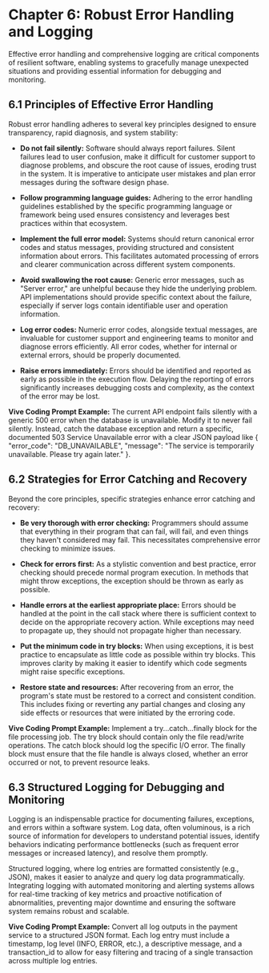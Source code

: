 # Chapter 6: Robust Error Handling and Logging

Effective error handling and comprehensive logging are critical components of resilient software, enabling systems to gracefully manage unexpected situations and providing essential information for debugging and monitoring.

## 6.1 Principles of Effective Error Handling

Robust error handling adheres to several key principles designed to ensure transparency, rapid diagnosis, and system stability:

- **Do not fail silently:** Software should always report failures. Silent failures lead to user confusion, make it difficult for customer support to diagnose problems, and obscure the root cause of issues, eroding trust in the system. It is imperative to anticipate user mistakes and plan error messages during the software design phase.

- **Follow programming language guides:** Adhering to the error handling guidelines established by the specific programming language or framework being used ensures consistency and leverages best practices within that ecosystem.

- **Implement the full error model:** Systems should return canonical error codes and status messages, providing structured and consistent information about errors. This facilitates automated processing of errors and clearer communication across different system components.

- **Avoid swallowing the root cause:** Generic error messages, such as "Server error," are unhelpful because they hide the underlying problem. API implementations should provide specific context about the failure, especially if server logs contain identifiable user and operation information.

- **Log error codes:** Numeric error codes, alongside textual messages, are invaluable for customer support and engineering teams to monitor and diagnose errors efficiently. All error codes, whether for internal or external errors, should be properly documented.

- **Raise errors immediately:** Errors should be identified and reported as early as possible in the execution flow. Delaying the reporting of errors significantly increases debugging costs and complexity, as the context of the error may be lost.

**Vive Coding Prompt Example:**
The current API endpoint fails silently with a generic 500 error when the database is unavailable. Modify it to never fail silently. Instead, catch the database exception and return a specific, documented 503 Service Unavailable error with a clear JSON payload like { "error_code": "DB_UNAVAILABLE", "message": "The service is temporarily unavailable. Please try again later." }.

## 6.2 Strategies for Error Catching and Recovery

Beyond the core principles, specific strategies enhance error catching and recovery:

- **Be very thorough with error checking:** Programmers should assume that everything in their program that can fail, will fail, and even things they haven't considered may fail. This necessitates comprehensive error checking to minimize issues.

- **Check for errors first:** As a stylistic convention and best practice, error checking should precede normal program execution. In methods that might throw exceptions, the exception should be thrown as early as possible.

- **Handle errors at the earliest appropriate place:** Errors should be handled at the point in the call stack where there is sufficient context to decide on the appropriate recovery action. While exceptions may need to propagate up, they should not propagate higher than necessary.

- **Put the minimum code in try blocks:** When using exceptions, it is best practice to encapsulate as little code as possible within try blocks. This improves clarity by making it easier to identify which code segments might raise specific exceptions.

- **Restore state and resources:** After recovering from an error, the program's state must be restored to a correct and consistent condition. This includes fixing or reverting any partial changes and closing any side effects or resources that were initiated by the erroring code.

**Vive Coding Prompt Example:**
Implement a try...catch...finally block for the file processing job. The try block should contain only the file read/write operations. The catch block should log the specific I/O error. The finally block must ensure that the file handle is always closed, whether an error occurred or not, to prevent resource leaks.

## 6.3 Structured Logging for Debugging and Monitoring

Logging is an indispensable practice for documenting failures, exceptions, and errors within a software system. Log data, often voluminous, is a rich source of information for developers to understand potential issues, identify behaviors indicating performance bottlenecks (such as frequent error messages or increased latency), and resolve them promptly.

Structured logging, where log entries are formatted consistently (e.g., JSON), makes it easier to analyze and query log data programmatically. Integrating logging with automated monitoring and alerting systems allows for real-time tracking of key metrics and proactive notification of abnormalities, preventing major downtime and ensuring the software system remains robust and scalable.

**Vive Coding Prompt Example:**
Convert all log outputs in the payment service to a structured JSON format. Each log entry must include a timestamp, log level (INFO, ERROR, etc.), a descriptive message, and a transaction_id to allow for easy filtering and tracing of a single transaction across multiple log entries. 